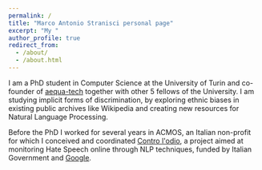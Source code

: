 ```yaml
---
permalink: /
title: "Marco Antonio Stranisci personal page"
excerpt: "My "
author_profile: true
redirect_from: 
  - /about/
  - /about.html
---
```



I am a PhD student in Computer Science at the University of Turin and co-founder of [aequa-tech](https://github.com/AequaTech/aequa-tech4ngi) together with other 5 fellows of the University. I am studying implicit forms of discrimination, by exploring ethnic biases in existing public archives like Wikipedia and creating new resources for Natural Language Processing.

Before the PhD I worked for several years in ACMOS, an Italian non-profit for which I conceived and coordinated [Contro l'odio](https://controlodio.it/en/), a project aimed at monitoring Hate Speech online through NLP techniques, funded by Italian Government and [Google](https://blog.google/intl/it-it/notizie-aziendali/iniziative/ecco-i-vincitori-della-googleorg-impact/).



